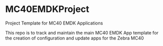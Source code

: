 # MC40EMDKProject
Project Template for MC40 EMDK Applications

This repo is to track and maintain the main MC40 EMDK App template for the creation of configuration and update apps for the Zebra MC40
